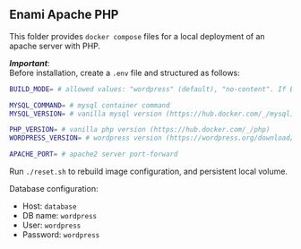## Enami Apache PHP

This folder provides `docker compose` files for a local deployment of an apache server with PHP.

**_Important_**:  
Before installation, create a `.env` file and structured as follows:

```sh
BUILD_MODE= # allowed values: "wordpress" (default), "no-content". If BUILD_MODE=no-content then content from folder "./html" is copied into /var/www/html (e.g. you can use this feature to import a Duplicator wordpress project)

MYSQL_COMMAND= # mysql container command
MYSQL_VERSION= # vanilla mysql version (https://hub.docker.com/_/mysql)

PHP_VERSION= # vanilla php version (https://hub.docker.com/_/php)
WORDPRESS_VERSION= # wordpress version (https://wordpress.org/download/releases/). BUILD_MODE env variable must be "wordpress".

APACHE_PORT= # apache2 server port-forward
```

Run `./reset.sh` to rebuild image configuration, and persistent local volume.  

Database configuration:
* Host: `database`
* DB name: `wordpress`
* User: `wordpress`
* Password: `wordpress`
